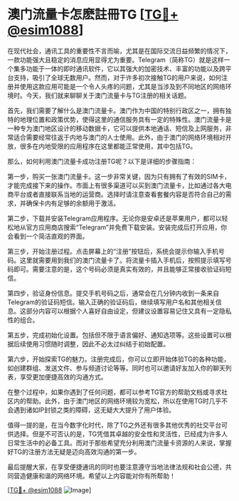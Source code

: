 # 澳门流量卡怎麽註冊TG [[TG💪+ @esim1088](https://t.me/s/esim1088)]

在现代社会，通讯工具的重要性不言而喻，尤其是在国际交流日益频繁的情况下，一款功能强大且稳定的消息应用显得尤为重要。Telegram（简称TG）就是这样一个集多功能于一体的即时通讯软件，它以其强大的加密技术、丰富的功能以及跨平台支持，吸引了全球无数用户。然而，对于许多初次接触TG的用户来说，如何注册并使用这款应用可能是一个令人头疼的问题，尤其是当涉及到不同地区的网络环境时。今天，我们就来聊聊关于澳门流量卡与TG注册的相关话题。

首先，我们需要了解什么是澳门流量卡。澳门作为中国的特别行政区之一，拥有独特的地理位置和政策优势，使得这里的通信服务具有一定的特殊性。澳门流量卡是一种专为澳门地区设计的移动数据卡，它可以提供本地通话、短信及上网服务，非常适合需要经常往返于内地与澳门的人士使用。此外，由于澳门的网络环境相对开放，很多在内地受限的应用程序在这里都能正常使用，其中包括TG。

那么，如何利用澳门流量卡成功注册TG呢？以下是详细的步骤指南：

第一步，购买一张澳门流量卡。这一步非常关键，因为只有拥有了有效的SIM卡，才能完成接下来的操作。市面上有很多渠道可以买到澳门流量卡，比如通过各大电商平台或者直接联系当地的运营商。选择时请注意查看套餐内容是否符合自己的需求，并确保卡内有足够的余额用于激活。

第二步，下载并安装Telegram应用程序。无论你是安卓还是苹果用户，都可以轻松地从官方应用商店搜索“Telegram”并免费下载安装。安装完成后打开应用，你会看到一个简洁直观的界面。

第三步，开始注册过程。点击屏幕上的“注册”按钮后，系统会提示你输入手机号码。这里就需要用到我们的澳门流量卡了。将流量卡插入手机后，按照提示填写号码即可。需要注意的是，这个号码必须是真实有效的，并且能够正常接收验证码短信。

第四步，验证身份信息。提交手机号码之后，通常会在几分钟内收到一条来自Telegram的验证码短信。输入正确的验证码后，继续填写用户名和其他相关信息。这部分内容可以根据个人喜好自由设定，但建议设置容易记住又具有一定隐私性的组合。

第五步，完成初始化设置。包括但不限于语言偏好、通知选项等。这些设置可以根据后续使用习惯随时调整，因此不必太过纠结于初始配置。

第六步，开始探索TG的魅力。注册完成后，你可以立即开始体验TG的各种功能，如创建群组、发送文件、参与频道讨论等等。同时也可以邀请好友加入你的聊天列表，享受更加便捷高效的沟通方式。

在整个过程中，如果你遇到了任何问题，都可以参考TG官方的帮助文档或寻求社区内的帮助。此外，由于澳门地区的网络环境较为宽松，所以在使用TG时几乎不会遇到诸如IP封锁之类的障碍，这无疑大大提升了用户体验。

值得一提的是，在当今数字化时代，除了TG之外还有很多其他优秀的社交平台可供选择。但是不可否认的是，TG凭借其卓越的安全性和灵活性，已经成为许多人日常生活中的必备工具。而对于那些希望充分利用澳门流量卡资源的人来说，掌握好TG的注册方法无疑是迈向高效沟通的第一步。

最后提醒大家，在享受便捷通讯的同时也要注意遵守当地法律法规和社会公德，共同营造健康和谐的网络环境。希望以上内容能对你有所帮助！

[[TG💪+ @esim1088](https://t.me/s/esim1088) ![Image](https://i.postimg.cc/4NQfJmqS/Snipaste-2025-05-13-00-14-12.png)]